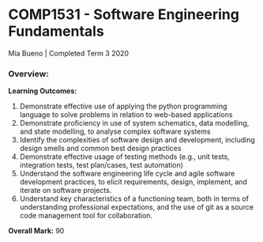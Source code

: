 # COMP1531 - Software Engineering Fundamentals

Mia Bueno | Completed Term 3 2020

### Overview:

**Learning Outcomes:**

1. Demonstrate effective use of applying the python programming language to solve problems in relation to web-based applications
2. Demonstrate proficiency in use of system schematics, data modelling, and state modelling, to analyse complex software systems
3. Identify the complexities of software design and development, including design smells and common best design practices
4. Demonstrate effective usage of testing methods (e.g., unit tests, integration tests, test plan/cases, test automation)
5. Understand the software engineering life cycle and agile software development practices, to elicit requirements, design, implement, and iterate on software projects.
6. Understand key characteristics of a functioning team, both in terms of understanding professional expectations, and the use of git as a source code management tool for collaboration.

**Overall Mark:** 90